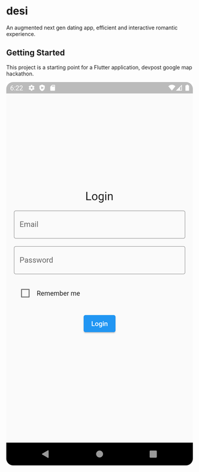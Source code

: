 # desi

An augmented next gen dating app, efficient and interactive romantic experience.

## Getting Started

This project is a starting point for a Flutter application, devpost google map hackathon.

![Login Screen](https://github.com/riyadhuddin/desi/blob/e0d0c102dda4cf31afa4a25f9b87fcd231790369/ss_assets/login/loginpage01.png)